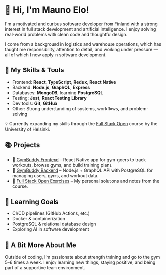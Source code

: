 # 👋 Hi, I'm Mauno Elo!

I'm a motivated and curious software developer from Finland with a strong interest in full stack development and artificial intelligence. I enjoy solving real-world problems with clean code and thoughtful design.

I come from a background in logistics and warehouse operations, which has taught me responsibility, attention to detail, and working under pressure — all of which I now apply in software development.

## 🔧 My Skills & Tools

- Frontend: **React**, **TypeScript**, **Redux**, **React Native**
- Backend: **Node.js**, **GraphQL**, **Express**
- Databases: **MongoDB**, learning **PostgreSQL**
- Testing: **Jest**, **React Testing Library**
- Dev tools: **Git**, **GitHub**
- Other: Strong understanding of systems, workflows, and problem-solving

💡 Currently expanding my skills through the [Full Stack Open](https://fullstackopen.com/en/) course by the University of Helsinki.

## 📚 Projects
- 🔗 [GymBuddy Frontend](https://github.com/Mauser83/gymbuddy-frontend) – React Native app for gym-goers to track workouts, browse gyms, and build training plans.
- 🔗 [GymBuddy Backend](https://github.com/Mauser83/gymbuddy-backend) – Node.js + GraphQL API with PostgreSQL for managing users, gyms, and workout data.
- 🔗 [Full Stack Open Exercises](https://github.com/Mauser83/studies/tree/main/full%20stack%20open) – My personal solutions and notes from the course.

## 🎯 Learning Goals

- CI/CD pipelines (GitHub Actions, etc.)
- Docker & containerization
- PostgreSQL & relational database design
- Exploring AI in software development

## 🧠 A Bit More About Me

Outside of coding, I’m passionate about strength training and go to the gym 5–6 times a week. I enjoy learning new things, staying positive, and being part of a supportive team environment.
